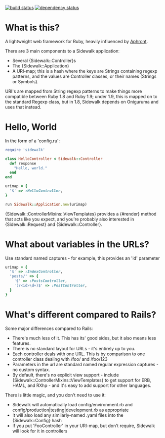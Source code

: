 [![build status](https://secure.travis-ci.org/fredemmott/sidewalk.png)](http://travis-ci.org/fredemmott/sidewalk) [![dependency status](https://gemnasium.com/fredemmott/sidewalk.png)](https://gemnasium.com/fredemmott/sidewalk)

What is this?
=============

A lightweight web framework for Ruby, heavily influenced by
[Aphront](https://github.com/facebook/phabricator/tree/master/src/aphront).

There are 3 main components to a Sidewalk application:

* Several {Sidewalk::Controller}s
* The {Sidewalk::Application}
* A URI-map; this is a hash where the keys are Strings containing regexp
  patterns, and the values are Controller classes, or their names
  (Strings or Symbols).

URI's are mapped from String regexp patterns to make things more
compatible between Ruby 1.8 and Ruby 1.9; under 1.9, this is mapped on to
the standard Regexp class, but in 1.8, Sidewalk depends on Oniguruma
and uses that instead.

Hello, World
============

In the form of a 'config.ru':

````ruby
require 'sidewalk'

class HelloController < Sidewalk::Controller
  def response
    "Hello, world."
  end
end

urimap = {
  '$' => :HelloController,
}

run Sidewalk::Application.new(urimap)
````

{Sidewalk::ControllerMixins::ViewTemplates} provides a {#render} method that
acts like you expect, and you're probably also interested in
{Sidewalk::Request} and {Sidewalk::Controller}.

What about variables in the URLs?
=================================

Use standard named captures - for example, this provides an 'id' parameter

````ruby
urimap = {
  '$' => :IndexController,
  'posts/' => {
    '$' => :PostsController,
    '(?<id>\d+)$' => :PostController,
  }
}
````

What's different compared to Rails?
===================================

Some major differences compared to Rails:

* There's much less of it. This has its' good sides, but it also means
  less features.
* There is no standard layout for URLs - it's entirely up to you.
* Each controller deals with one URL. This is by comparison to one
  controller class dealing with /foo/ and /foo/123
* Parameters in the url are standard named regular expression captures - no
  custom syntax.
* By default, there's no explicit view support - include
  {Sidewalk::ControllerMixins::ViewTemplates} to get support for ERB, HAML,
  and RXhp - and it's easy to add support for other languages.

There is little magic, and you don't need to use it:

* Sidewalk will automatically load config/environment.rb and
  config/production|testing|development.rb as appropriate
* It will also load any similarly-named .yaml files into the
  {Sidewalk::Config} hash
* If you put 'FooController' in your URI-map, but don't require, Sidewalk
  will look for it in controllers
